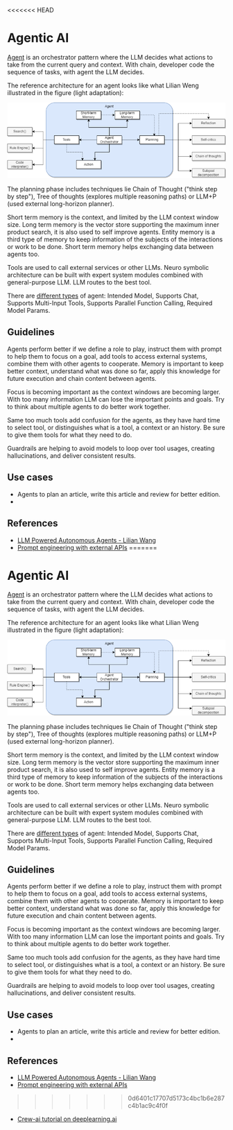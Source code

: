 <<<<<<< HEAD
# Agentic AI

[Agent](https://lilianweng.github.io/posts/2023-06-23-agent/) is an orchestrator pattern where the LLM decides what actions to take from the current query and context. With chain, developer code the sequence of tasks, with agent the LLM decides. 

The reference architecture for an agent looks like what Lilian Weng illustrated in the figure (light adaptation):

![](./diagrams/agent-ref-arch.drawio.png)

The planning phase includes techniques lie Chain of Thought ("think step by step"), Tree of thoughts (explores multiple reasoning paths) or LLM+P (used external long-horizon planner).

Short term memory is the context, and limited by the LLM context window size. Long term memory is the vector store supporting the maximum inner product search, it is also used to self improve agents. Entity memory is a third type of memory to keep information of the subjects of the interactions or work to be done. Short term memory helps exchanging data between agents too. 

Tools are used to call external services or other LLMs. Neuro symbolic architecture can be built with expert system modules combined with general-purpose LLM. LLM routes to the best tool.

There are [different types](https://python.langchain.com/docs/modules/agents/agent_types/) of agent: Intended Model, Supports Chat, Supports Multi-Input Tools, Supports Parallel Function Calling, Required Model Params.


## Guidelines

Agents perform better if we define a role to play, instruct them with prompt to help them to focus on a goal, add tools to access external systems, combine them with other agents to cooperate. Memory is important to keep better context, understand what was done so far, apply this knowledge for future execution and chain content between agents. 

Focus is becoming important as the context windows are becoming larger. With too many information LLM can lose the important points and goals. Try to think about multiple agents to do better work together.

Same too much tools add confusion for the agents, as they have hard time to select tool, or distinguishes what is a tool, a context or an history. Be sure to give them tools for what they need to do. 

Guardrails are helping to avoid models to loop over tool usages, creating hallucinations, and deliver consistent results. 

## Use cases

* Agents to plan an article, write this article and review for better edition.
* 
## References

* [LLM Powered Autonomous Agents - Lilian Wang](https://lilianweng.github.io/posts/2023-06-23-agent/)
* [Prompt engineering with external APIs](https://lilianweng.github.io/posts/2023-03-15-prompt-engineering/#external-apis)
=======
# Agentic AI

[Agent](https://lilianweng.github.io/posts/2023-06-23-agent/) is an orchestrator pattern where the LLM decides what actions to take from the current query and context. With chain, developer code the sequence of tasks, with agent the LLM decides. 

The reference architecture for an agent looks like what Lilian Weng illustrated in the figure (light adaptation):

![](./diagrams/agent-ref-arch.drawio.png)

The planning phase includes techniques lie Chain of Thought ("think step by step"), Tree of thoughts (explores multiple reasoning paths) or LLM+P (used external long-horizon planner).

Short term memory is the context, and limited by the LLM context window size. Long term memory is the vector store supporting the maximum inner product search, it is also used to self improve agents. Entity memory is a third type of memory to keep information of the subjects of the interactions or work to be done. Short term memory helps exchanging data between agents too. 

Tools are used to call external services or other LLMs. Neuro symbolic architecture can be built with expert system modules combined with general-purpose LLM. LLM routes to the best tool.

There are [different types](https://python.langchain.com/docs/modules/agents/agent_types/) of agent: Intended Model, Supports Chat, Supports Multi-Input Tools, Supports Parallel Function Calling, Required Model Params.


## Guidelines

Agents perform better if we define a role to play, instruct them with prompt to help them to focus on a goal, add tools to access external systems, combine them with other agents to cooperate. Memory is important to keep better context, understand what was done so far, apply this knowledge for future execution and chain content between agents. 

Focus is becoming important as the context windows are becoming larger. With too many information LLM can lose the important points and goals. Try to think about multiple agents to do better work together.

Same too much tools add confusion for the agents, as they have hard time to select tool, or distinguishes what is a tool, a context or an history. Be sure to give them tools for what they need to do. 

Guardrails are helping to avoid models to loop over tool usages, creating hallucinations, and deliver consistent results. 

## Use cases

* Agents to plan an article, write this article and review for better edition.
* 
## References

* [LLM Powered Autonomous Agents - Lilian Wang](https://lilianweng.github.io/posts/2023-06-23-agent/)
* [Prompt engineering with external APIs](https://lilianweng.github.io/posts/2023-03-15-prompt-engineering/#external-apis)
>>>>>>> 0d6401c17707d5173c4bc1b6e287c4b1ac9c4f0f
* [Crew-ai tutorial on deeplearning.ai](https://learn.deeplearning.ai/courses/multi-ai-agent-systems-with-crewai)